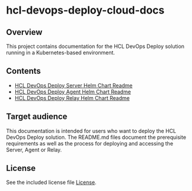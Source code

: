 # hcl-devops-deploy-cloud-docs

## Overview
This project contains documentation for the HCL DevOps Deploy solution running in a Kubernetes-based environment.

## Contents
- [HCL DevOps Deploy Server Helm Chart Readme](docs/hcl-launch-server-prod-README.md)
- [HCL DevOps Deploy Agent Helm Chart Readme](docs/hcl-launch-agent-prod-README.md)
- [HCL DevOps Deploy Relay Helm Chart Readme](docs/hcl-launch-relay-prod-README.md)

## Target audience
This documentation is intended for users who want to deploy the HCL DevOps Deploy solution.  The README.md files document the prerequisite requirements as well as the process for deploying and accessing the Server, Agent or Relay.

## License
See the included license file [License](LICENSE).
